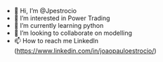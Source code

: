 - 👋 Hi, I’m @Jpestrocio
- 👀 I’m interested in Power Trading 
- 🌱 I’m currently learning python 
- 💞️ I’m looking to collaborate on modelling 
- 📫 How to reach me LinkedIn (https://www.linkedin.com/in/joaopauloestrocio/)

<!---
Jpestrocio/Jpestrocio is a ✨ special ✨ repository because its `README.md` (this file) appears on your GitHub profile.
You can click the Preview link to take a look at your changes.
--->
